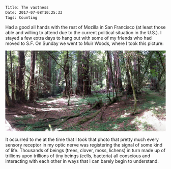     Title: The vastness
    Date: 2017-07-08T10:25:33
    Tags: Counting

Had a good all hands with the rest of Mozilla in San Francisco (at least
those able and willing to attend due to the current political situation
in the U.S.). I stayed a few extra days to hang out with some of my friends
who had moved to S.F. On Sunday we went to Muir Woods, where I took this
picture:

<a href="/files/2017/07/muirwoods-20170702.jpg"><img style="width:640px" src="/files/2017/07/muirwoods-20170702.jpg"/></a>

It occurred to me at the time that I took that photo that pretty much
every sensory receptor in my optic nerve was registering the signal of
some kind of life. Thousands of beings (trees, clover, moss,
lichens) in turn made up of trillions upon trillions of tiny beings (cells,
bacteria) all conscious and interacting with each other in ways that I can
barely begin to understand.
